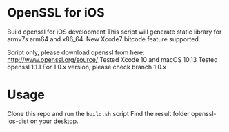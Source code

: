 OpenSSL for iOS
=================
Build openssl for iOS development
This script will generate static library for armv7s arm64 and x86_64.
New Xcode7 bitcode feature supported.

Script only, please download openssl from here: http://www.openssl.org/source/
Tested Xcode 10 and macOS 10.13
Tested openssl 1.1.1
For 1.0.x version, please check branch 1.0.x


Usage
=================
Clone this repo and run the `build.sh` script
Find the result folder openssl-ios-dist on your desktop.
